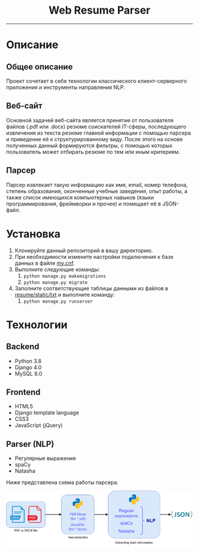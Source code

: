 <h1 align="center">Web Resume Parser</h1>

____
# Описание
## Общее описание
Проект сочетает в себе технологии классического клиент-серверного приложения и инструменты направления NLP.
## Веб-сайт
Основной задачей веб-сайта является принятие от пользователя файлов (.pdf или .docx) резюме соискателей IT-сферы,
последующего извлечения из текста резюме главной информации с помощью парсера и приведение её к структурированному виду.
После этого на основе полученных данный формируются фильтры, с помощью которых пользователь может отбирать
резюме по тем или иным критериям.
## Парсер
Парсер извлекает такую информацию как имя, email, номер телефона, степень образования, оконченные учебные заведения,
опыт работы, а также список имеющихся компьютерных навыков (языки программирования, фреймворки и прочее) и помещает её
в JSON-файл.

# Установка
1. Клонируйте данный репозиторий в вашу директорию.
2. При необходимости измените настройки подключения к базе данных в файле [my.cnf](my.cnf).
3. Выполните следующие команды:
   1. `python manage.py makemigrations`
   2. `python manage.py migrate`
4. Заполните соответствующие таблицы данными из файлов в [resume/static/txt](resume/static/txt) и выполните команду:
   1. `python manage.py runserver`

# Технологии
## Backend
- Python 3.8 
- Django 4.0 
- MySQL 8.0
## Frontend
- HTML5 
- Django template language 
- CSS3 
- JavaScript (jQuery)
## Parser (NLP)
- Регулярные выражения 
- spaCy 
- Natasha

Ниже представлена схема работы парсера.

![Схема парсера](assets/scheme-en.png)
